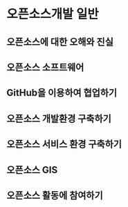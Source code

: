 # 오픈소스개발 일반

## 오픈소스에 대한 오해와 진실

## 오픈소스 소프트웨어

## GitHub을 이용하여 협업하기

## 오픈소스 개발환경 구축하기

## 오픈소스 서비스 환경 구축하기

## 오픈소스 GIS
 
## 오픈소스 활동에 참여하기
